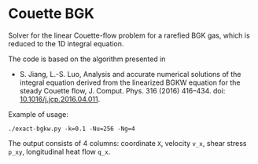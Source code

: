 # Couette BGK
Solver for the linear Couette-flow problem for a rarefied BGK gas, which is reduced to the 1D integral equation.

The code is based on the algorithm presented in
- S. Jiang, L.-S. Luo, Analysis and accurate numerical solutions of the integral equation derived from the linearized BGKW equation for the steady Couette flow, J. Comput. Phys. 316 (2016) 416–434. doi: [10.1016/j.jcp.2016.04.011](http://doi.org/10.1016/j.jcp.2016.04.011).

Example of usage:
```
./exact-bgkw.py -k=0.1 -Nu=256 -Ng=4
```
The output consists of 4 columns: coordinate `X`, velocity `v_x`, shear stress `p_xy`, longitudinal heat flow `q_x`.
